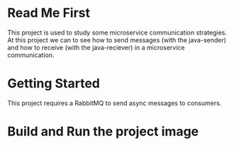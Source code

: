 # Read Me First
This project is used to study some microservice communication strategies.
At this project we can to see how to send messages (with the java-sender) and how to receive (with the java-reciever) in a microservice communication.

# Getting Started

This project requires a RabbitMQ to send async messages to consumers.

# Build and Run the project image
